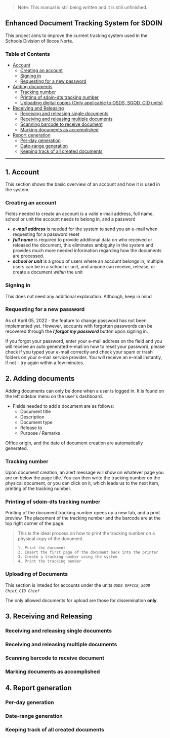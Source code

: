 >Note: This manual is still being written and it is still unfinished.

## Enhanced Document Tracking System for SDOIN


This project aims to improve the current tracking system used in the Schools Division of Ilocos Norte.
### Table of Contents
- [Account](#1-account)
    - [Creating an account](#creating-an-account)
    - [Signing in](#signing-in)
    - [Requesting for a new password](#requesting-for-a-new-password)
- [Adding documents](#2-adding-documents)
    - [Tracking number](#tracking-number)
    - [Printing of sdoin-dts tracking number](#printing-of-sdoin-dts-tracking-number)
    - [Uploading digital copies (Only applicable to OSDS, SGOD, CID units)](#uploading-of-documents)
- [Receiving and Releasing](#3-receiving-and-releasing)
    - [Receiving and releasing single documents](#receiving-and-releasing-single-documents)
    - [Receiving and releasing multiple documents](#receiving-and-releasing-multiple-documents)
    - [Scanning barcode to receive document](#scanning-barcode-to-receive-document)
    - [Marking documents as accomplished](#marking-documents-as-accomplished)
- [Report generation](#4-report-generation)
    - [Per-day generation](#per-day-generation)
    - [Date-range generation](#date-range-generation)
    - [Keeping track of all created documents](#keeping-track-of-all-created-documents)
---

## **1. Account**

This section shows the basic overview of an account and how it is used in the system.

### **Creating an account**

Fields needed to create an account is a valid e-mail address, full name, school or unit the account needs to belong in, and a password

- ***e-mail address*** is needed for the system to send you an e-mail when requesting for a password reset
- ***full name*** is required to provide additional data on *who* received or released the document, this eliminates ambiguity in the system and provides much more needed information regarding how the documents are processed.
- ***school or unit*** is a group of users where an account belongs in, multiple users can be in a school or unit, and anyone can receive, release, or create a document *within* the unit

### **Signing in**

This does not need any additional explanation. Although, keep in mind 

### **Requesting for a new password**

As of April 05, 2022 - the feature to change password has not been implemented yet. However, accounts with forgotten passwords can be recovered through the ***I forgot my password*** button upon signing in.

If you forgot your password, enter your e-mail address on the field and you will receive an auto generated e-mail on how to reset your password, please check if you typed your e-mail correctly and check your spam or trash folders on your e-mail service provider. You will receive an e-mail instantly, if not - try again within a few minutes.


## **2. Adding documents**

Adding documents can only be done when a user is logged in. It is found on the left sidebar menu on the user's dashboard.
- Fields needed to add a document are as follows:
    - Document title
    - Description
    - Document type
    - Release to
    - Purpose / Remarks

Office origin, and the date of document creation are automatically generated.

### **Tracking number**

Upon document creation, an alert message will show on whatever page you are on below the page title. You can then write the tracking number on the physical document, or you can click on it, which leads us to the next item, printing of the tracking number.

### **Printing of sdoin-dts tracking number**

Printing of the document tracking number opens up a new tab, and a print preview. The placement of the tracking number and the barcode are at the top right corner of the page.

> This is the ideal process on how to print the tracking number on a physical copy of the document.
>
>```
>1. Print the document
>2. Insert the first page of the document back into the printer
>3. Create a tracking number using the system
>4. Print the tracking number
>```

### **Uploading of Documents**

This section is inteded for accounts under the units *``OSDS OFFICE``, ``SGOD Chief``, ``CID Chief``*

The only allowed documents for upload are those for dissemination **only**. 

## **3. Receiving and Releasing**
### **Receiving and releasing single documents**
### **Receiving and releasing multiple documents**
### **Scanning barcode to receive document**
### **Marking documents as accomplished**
## **4. Report generation**
### **Per-day generation**
### **Date-range generation**
### **Keeping track of all created documents**